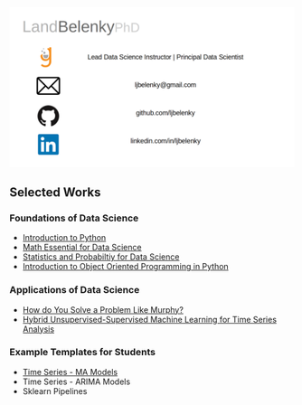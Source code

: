 ![title_page](images/title_page.png)

## Selected Works

### Foundations of Data Science
* [Introduction to Python](https://bit.ly/Land_python)
* [Math Essential for Data Science](https://bit.ly/Land_python)
* [Statistics and Probabiltiy for Data Science](https://bit.ly/Land_stats)
* [Introduction to Object Oriented Programming in Python](https://bit.ly/Land_OOP)

### Applications of Data Science
* [How do You Solve a Problem Like Murphy?](https://bit.ly/Land_Murphy)
* [Hybrid Unsupervised-Supervised Machine Learning for Time Series Analysis](https://github.com/ljbelenky/decline)

### Example Templates for Students
* [Time Series - MA Models](https://gist.github.com/ljbelenky/644bb02b334a10c00c3db4b12a277ac7)
* Time Series - ARIMA Models
* Sklearn Pipelines

